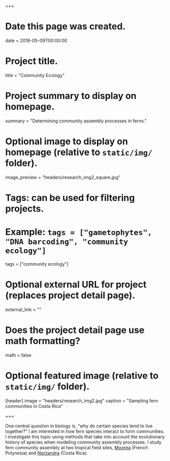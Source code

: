 +++
# Date this page was created.
date = 2018-05-09T00:00:00

# Project title.
title = "Community Ecology"

# Project summary to display on homepage.
summary = "Determining community assembly processes in ferns."

# Optional image to display on homepage (relative to `static/img/` folder).
image_preview = "headers/research_img2_square.jpg"

# Tags: can be used for filtering projects.
# Example: `tags = ["gametophytes", "DNA barcoding", "community ecology"]`
tags = ["community ecology"]

# Optional external URL for project (replaces project detail page).
external_link = ""

# Does the project detail page use math formatting?
math = false

# Optional featured image (relative to `static/img/` folder).
[header]
image = "headers/research_img2.jpg"
caption = "Sampling fern communities in Costa Rica"

+++

One central question in biology is, “why do certain species tend to live together?” I am interested in how fern species interact to form communities. I investigate this topic using methods that take into account the evolutionary history of species when modeling community assembly processes. I study fern community assembly at two tropical field sites, [Moorea](http://www.moorea.berkeley.edu/) (French Polynesia) and [Nectandra](http://www.nectandra.org/) (Costa Rica).
